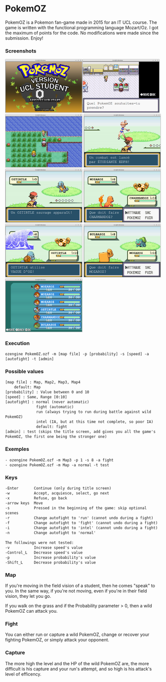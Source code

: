 # PokemOZ

PokemOZ is a Pokemon fan-game made in 2015 for an IT UCL course. The game is written with the functional programming language Mozart/Oz. I got the maximum of points for the code. No modifications were made since the submission. Enjoy!

### Screenshots
<img src="screens/0.png" width="250"><img src="screens/1.png" width="250">
<img src="screens/2.png" width="250">
<img src="screens/3.png" width="250">
<img src="screens/4.png" width="250">
<img src="screens/5.png" width="250">
<img src="screens/6.png" width="250">
<img src="screens/7.png" width="250">
<img src="screens/8.png" width="250">

### Execution

    ozengine PokemOZ.ozf -m [map file] -p [probability] -s [speed] -a [autofight] -t [admin]

### Possible values

    [map file] : Map, Map2, Map3, Map4
        default: Map
    [probability] : Value between 0 and 10
    [speed] : Same, Range [0:10]
    [autofight] : normal (never automatic)
                  fight (automatic)
                  run (always trying to run during battle against wild PokemOZ)
                  intel (IA, but at this time not complete, so poor IA)
                  default: fight
    [admin] : test (skips the title screen, add gives you all the game's PokemOZ, the first one being the stronger one)

### Exemples 
 
    - ozengine PokemOZ.ozf -m Map3 -p 1 -s 8 -a fight
    - ozengine PokemOZ.ozf -m Map -a normal -t test

### Keys

    -Enter       Continue (only during title screen)
    -w           Accept, acquiesce, select, go next
    -x           Refuse, go back
    -arrow keys  Move
    -s           Pressed in the beginning of the game: skip optional scenes
    -r           Change autofight to 'run' (cannot undo during a fight)
    -f           Change autofight to 'fight' (cannot undo during a fight)
    -i           Change autofight to 'intel' (cannot undo during a fight)
    -n           Change autofight to 'normal'
    
    The followings were not tested:
    -v           Increase speed's value
    -Control_L   Decrease speed's value
    -p           Increase probability's value
    -Shift_L     Decrease probability's value

### Map

If you're moving in the field vision of a student, then he comes "speak" to you. In the same way, if you're not moving, even if you're in their field vision, they let you go.

If you walk on the grass and if the Probability parameter > 0, then a wild PokemOZ can attack you.

### Fight

You can either run or capture a wild PokemOZ, change or recover your fighting PokemOZ, or simply attack your opponent.

### Capture

The more high the level and the HP of the wild PokemOZ are, the more difficult is his capture and your run's attempt, and so high is his attack's level of efficency.
